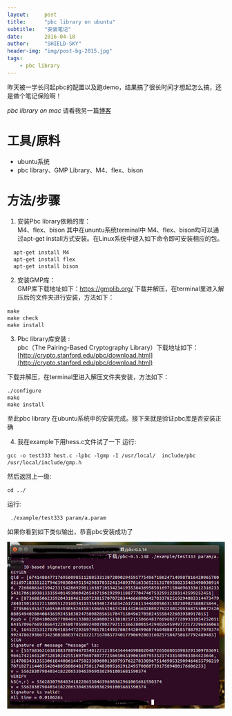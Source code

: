 ```yaml
---
layout:     post
title:      "pbc library on ubuntu"
subtitle:   "安装笔记"
date:       2016-04-10
author:     "SHIELD-SKY"
header-img: "img/post-bg-2015.jpg"
tags:
    - pbc library
---
```


昨天被一学长问起pbc的配置以及跑demo，结果搞了很长时间才想起怎么搞，还是做个笔记保险啊！

*pbc library on mac* 请看我另一篇[博客](http://blog.csdn.net/shield_sky/article/details/50528926)



工具/原料
==

- ubuntu系统
- pbc library、GMP Library、M4、flex、bison


方法/步骤
==

1. 安装Pbc library依赖的库：		
M4、flex、bison 其中在ununtu系统terminal中 M4、flex、bison均可以通过apt-get install方式安装。在Linux系统中键入如下命令即可安装相应的包。

``` 
  apt-get install M4 		  	
  apt-get install flex 	
  apt-get install bison
```

2. 安装GMP库：	
GMP库下载地址如下：https://gmplib.org/ 
下载并解压，在terminal里进入解压后的文件夹进行安装，方法如下：
 
 ```./configure 	
make 	
make check 	
make install	
```

3.	Pbc library库安装 :		
pbc（The Pairing-Based Cryptography Library）下载地址如下：[http://crypto.stanford.edu/pbc/download.html](http://crypto.stanford.edu/pbc/download.html)

 下载并解压，在terminal里进入解压文件夹安装，方法如下：
 
 ```
./configure 
make 	
make install 	
```
 至此pbc library 在ubuntu系统中的安装完成。接下来就是验证pbc库是否安装正确

4. 我在example下用hess.c文件试了一下 运行:

 ```
 gcc -o test333 hest.c -lpbc -lgmp -I /usr/local/  include/pbc /usr/local/include/gmp.h 
 ```
 然后返回上一级:
  
 ```
 cd ../
 ```
 运行:
 
 ```
  ./example/test333 param/a.param
  ```
  		
  如果你看到如下类似输出，恭喜pbc安装成功了
  
![](../img/pbc_shiyan.jpg)